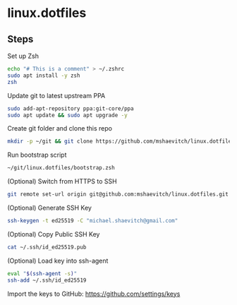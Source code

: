 
# linux.dotfiles

## Steps

Set up Zsh

```bash
echo "# This is a comment" > ~/.zshrc
sudo apt install -y zsh
zsh
```

Update git to latest upstream PPA

```bash
sudo add-apt-repository ppa:git-core/ppa
sudo apt update && sudo apt upgrade -y
```

Create git folder and clone this repo

```bash
mkdir -p ~/git && git clone https://github.com/mshaevitch/linux.dotfiles.git ~/git/linux.dotfiles
```

Run bootstrap script

```bash
~/git/linux.dotfiles/bootstrap.zsh
```

(Optional) Switch from HTTPS to SSH

```bash
git remote set-url origin git@github.com:mshaevitch/linux.dotfiles.git
```

(Optional) Generate SSH Key

```bash
ssh-keygen -t ed25519 -C "michael.shaevitch@gmail.com"
```

(Optional) Copy Public SSH Key

```bash
cat ~/.ssh/id_ed25519.pub
```

(Optional) Load key into ssh-agent

```bash
eval "$(ssh-agent -s)"
ssh-add ~/.ssh/id_ed25519
```

Import the keys to GitHub:
https://github.com/settings/keys
